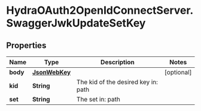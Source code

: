 # HydraOAuth2OpenIdConnectServer.SwaggerJwkUpdateSetKey

## Properties
Name | Type | Description | Notes
------------ | ------------- | ------------- | -------------
**body** | [**JsonWebKey**](JsonWebKey.md) |  | [optional] 
**kid** | **String** | The kid of the desired key in: path | 
**set** | **String** | The set in: path | 


